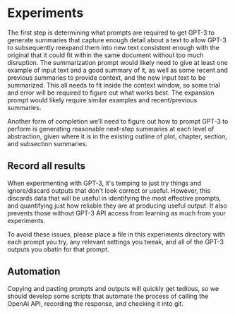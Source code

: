 # Experiments

The first step is determining what prompts are required to get GPT-3 to generate summaries that capture enough detail about a text to allow GPT-3 to subsequently reexpand them into new text consistent enough with the original that it could fit within the same document without too much disruption. The summarization prompt would likely need to give at least one example of input text and a good summary of it, as well as some recent and previous summaries to provide context, and the new input text to be summarized. This all needs to fit inside the context window, so some trial and error will be required to figure out what works best. The expansion prompt would likely require similar examples and recent/previous summaries.

Another form of completion we’ll need to figure out how to prompt GPT-3 to perform is generating reasonable next-step summaries at each level of abstraction, given where it is in the existing outline of plot, chapter, section, and subsection summaries.

## Record all results

When experimenting with GPT-3, it's temping to just try things and ignore/discard outputs that don't look correct or useful. However, this discards data that will be useful in identifying the most effective prompts, and quantifying just how reliable they are at producing useful output. It also prevents those without GPT-3 API access from learning as much from your experiments.

To avoid these issues, please place a file in this experiments directory with each prompt you try, any relevant settings you tweak, and all of the GPT-3 outputs you obatin for that prompt. 

## Automation

Copying and pasting prompts and outputs will quickly get tedious, so we should develop some scripts that automate the process of calling the OpenAI API, recording the response, and checking it into git.
